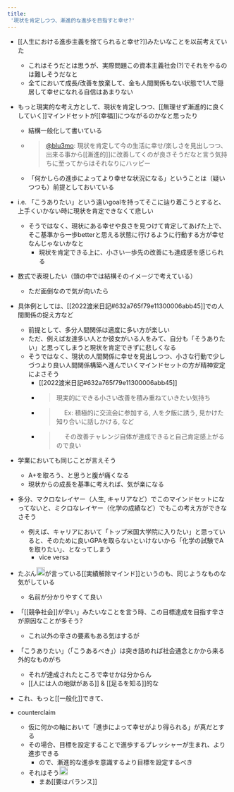 ```yaml
---
title:
 '現状を肯定しつつ、漸進的な進歩を目指すと幸せ?'
---
```


- [[人生における進歩主義を捨てられると幸せ?]]みたいなことを以前考えていた
    - これはそうだとは思うが、実際問題この資本主義社会(?)でそれをやるのは難しそうだなと
    - 全てにおいて成長/改善を放棄して、金も人間関係もない状態で1人で隠居して幸せになれる自信はあまりない
- もっと現実的な考え方として、現状を肯定しつつ、[[無理せず漸進的に良くしていく]]マインドセットが[[幸福]]につながるのかなと思ったり
    - 結構一般化して書いている
    - > [@blu3mo](https://twitter.com/blu3mo/status/1573899352921317377): 現状を肯定して今の生活に幸せ/楽しさを見出しつつ、出来る事から[[漸進的]]に改善してくのが良さそうだなと言う気持ちに至ってからはそれなりにハッピー
    - 「何かしらの進歩によってより幸せな状況になる」ということは（疑いつつも）前提としておいている
- i.e. 「こうありたい」という遠いgoalを持ってそこに辿り着こうとすると、上手くいかない時に現状を肯定できなくて悲しい
    - そうではなく、現状にある幸せや良さを見つけて肯定してあげた上で、そこ基準から一歩betterと思える状態に行けるように行動する方が幸せなんじゃないかなと
        - 現状を肯定できる上に、小さい一歩先の改善にも達成感を感じられる

- 数式で表現したい（頭の中では結構そのイメージで考えている）
    - ただ面倒なので気が向いたら

- 具体例としては、[[2022渡米日記#632a765f79e11300006abb45]]での人間関係の捉え方など
    - 前提として、多分人間関係は適度に多い方が楽しい
    - ただ、例えば友達多い人とか彼女がいる人をみて、自分も「そうありたい」と思ってしまうと現状を肯定できずに悲しくなる
    - そうではなく、現状の人間関係に幸せを見出しつつ、小さな行動で少しづつより良い人間関係構築へ進んでいくマインドセットの方が精神安定によさそう
        - [[2022渡米日記#632a765f79e11300006abb45]]
        - > 現実的にできる小さい改善を積み重ねていきたい気持ち
        - >   　  Ex: 積極的に交流会に参加する, 人を夕飯に誘う, 見かけた知り合いに話しかける, など
        - >   　  その改善チャレンジ自体が達成できると自己肯定感上がるので良い
- 学業においても同じことが言えそう
    - A+を取ろう、と思うと腹が痛くなる
    - 現状からの成長を基準に考えれば、気が楽になる

- 多分、マクロなレイヤー（人生, キャリアなど）でこのマインドセットになってないと、ミクロなレイヤー（化学の成績など）でもこの考え方ができなさそう
    - 例えば、キャリアにおいて「トップ米国大学院に入りたい」と思っていると、そのために良いGPAを取らないといけないから「化学の試験でAを取りたい」、となってしまう
        - vice versa

- たぶん<img src='https://scrapbox.io/api/pages/blu3mo-public/lnlog/icon' alt='lnlog.icon' height="19.5"/>が言っている[[実績解除マインド]]というのも、同じようなものな気がしている
    - 名前が分かりやすくて良い

- 「[[競争社会]]が辛い」みたいなことを言う時、この目標達成を目指す辛さが原因なことが多そう?
    - これ以外の辛さの要素もある気はするが

- 「こうありたい」（「こうあるべき」）は突き詰めれば社会通念とかから来る外的なものがち
    - それが達成されたところで幸せかは分からん
    - [[人には人の地獄がある]] & [[足るを知る]]的な

- これ、もっと[[一般化]]できて、


- counterclaim
    - 仮に何かの軸において「進歩によって幸せがより得られる」が真だとする
    - その場合、目標を設定することで進歩するプレッシャーが生まれ、より進歩できる
        - ので、漸進的な進歩を意識するより目標を設定するべき
    - それはそう<img src='https://scrapbox.io/api/pages/blu3mo-public/blu3mo/icon' alt='blu3mo.icon' height="19.5"/>
        - まあ[[要はバランス]]